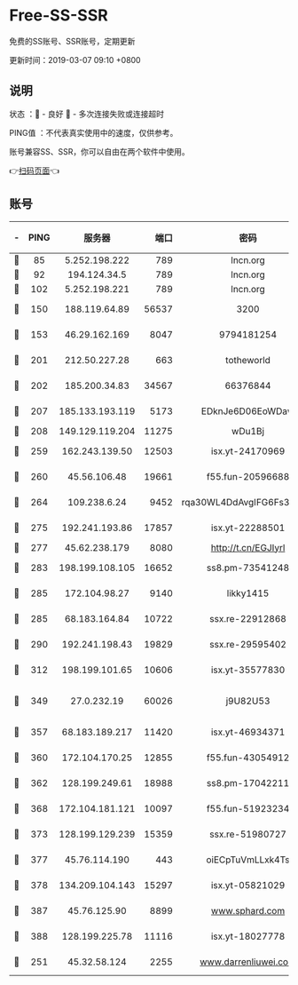 # Free-SS-SSR

免费的SS账号、SSR账号，定期更新

更新时间：2019-03-07 09:10 +0800

## 说明

状态     ：🙂 - 良好 🙁 - 多次连接失败或连接超时

PING值   ：不代表真实使用中的速度，仅供参考。

账号兼容SS、SSR，你可以自由在两个软件中使用。

👉[扫码页面](https://liesauer.github.io/Free-SS-SSR/)👈

## 账号

|-|PING|服务器|端口|密码|加密方式|区域|
|:----:|:----:|:-----:|-----:|:----:|:----:|:----:|
|🙂|85|5.252.198.222|789|lncn.org|rc4|JP|
|🙂|92|194.124.34.5|789|lncn.org|rc4|JP|
|🙂|102|5.252.198.221|789|lncn.org|rc4|JP|
|🙂|150|188.119.64.89|56537|3200|aes-256-cfb|RU|
|🙂|153|46.29.162.169|8047|9794181254|aes-256-cfb|RU|
|🙂|201|212.50.227.28|663|totheworld|aes-256-cfb|US|
|🙂|202|185.200.34.83|34567|66376844|aes-256-cfb|US|
|🙂|207|185.133.193.119|5173|EDknJe6D06EoWDaw|aes-256-cfb|US|
|🙂|208|149.129.119.204|11275|wDu1Bj|rc4-md5|HK|
|🙂|259|162.243.139.50|12503|isx.yt-24170969|aes-256-cfb|US|
|🙂|260|45.56.106.48|19661|f55.fun-20596688|aes-256-cfb|US|
|🙂|264|109.238.6.24|9452|rqa30WL4DdAvgIFG6Fs3znzTa|aes-256-cfb|FR|
|🙂|275|192.241.193.86|17857|isx.yt-22288501|aes-256-cfb|US|
|🙂|277|45.62.238.179|8080|http://t.cn/EGJIyrl|rc4-md5|CA|
|🙂|283|198.199.108.105|16652|ss8.pm-73541248|aes-256-cfb|US|
|🙂|285|172.104.98.27|9140|likky1415|aes-256-cfb|JP|
|🙂|285|68.183.164.84|10722|ssx.re-22912868|aes-256-cfb|US|
|🙂|290|192.241.198.43|19829|ssx.re-29595402|aes-256-cfb|US|
|🙂|312|198.199.101.65|10606|isx.yt-35577830|aes-256-cfb|US|
|🙂|349|27.0.232.19|60026|j9U82U53|xchacha20-ietf-poly1305|HK|
|🙂|357|68.183.189.217|11420|isx.yt-46934371|aes-256-cfb|SG|
|🙂|360|172.104.170.25|12855|f55.fun-43054912|aes-256-cfb|SG|
|🙂|362|128.199.249.61|18988|ss8.pm-17042211|aes-256-cfb|SG|
|🙂|368|172.104.181.121|10097|f55.fun-51923234|aes-256-cfb|SG|
|🙂|373|128.199.129.239|15359|ssx.re-51980727|aes-256-cfb|SG|
|🙂|377|45.76.114.190|443|oiECpTuVmLLxk4Ts|aes-256-cfb|AU|
|🙂|378|134.209.104.143|15297|isx.yt-05821029|aes-256-cfb|SG|
|🙂|387|45.76.125.90|8899|www.sphard.com|aes-256-cfb|AU|
|🙂|388|128.199.225.78|11116|isx.yt-18027778|aes-256-cfb|SG|
|🙂|251|45.32.58.124|2255|www.darrenliuwei.com|aes-256-cfb|JP|
